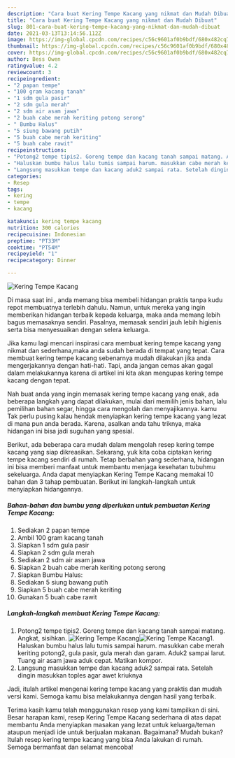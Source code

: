 ```yaml
---
description: "Cara buat Kering Tempe Kacang yang nikmat dan Mudah Dibuat"
title: "Cara buat Kering Tempe Kacang yang nikmat dan Mudah Dibuat"
slug: 801-cara-buat-kering-tempe-kacang-yang-nikmat-dan-mudah-dibuat
date: 2021-03-13T13:14:56.112Z
image: https://img-global.cpcdn.com/recipes/c56c9601af0b9bdf/680x482cq70/kering-tempe-kacang-foto-resep-utama.jpg
thumbnail: https://img-global.cpcdn.com/recipes/c56c9601af0b9bdf/680x482cq70/kering-tempe-kacang-foto-resep-utama.jpg
cover: https://img-global.cpcdn.com/recipes/c56c9601af0b9bdf/680x482cq70/kering-tempe-kacang-foto-resep-utama.jpg
author: Bess Owen
ratingvalue: 4.2
reviewcount: 3
recipeingredient:
- "2 papan tempe"
- "100 gram kacang tanah"
- "1 sdm gula pasir"
- "2 sdm gula merah"
- "2 sdm air asam jawa"
- "2 buah cabe merah keriting potong serong"
- " Bumbu Halus"
- "5 siung bawang putih"
- "5 buah cabe merah keriting"
- "5 buah cabe rawit"
recipeinstructions:
- "Potong2 tempe tipis2. Goreng tempe dan kacang tanah sampai matang. Angkat, sisihkan."
- "Haluskan bumbu halus lalu tumis sampai harum. masukkan cabe merah keriting potong2, gula pasir, gula merah dan garam. Aduk2 sampai larut. Tuang air asam jawa aduk cepat. Matikan kompor."
- "Langsung masukkan tempe dan kacang aduk2 sampai rata. Setelah dingin masukkan toples agar awet kriuknya"
categories:
- Resep
tags:
- kering
- tempe
- kacang

katakunci: kering tempe kacang 
nutrition: 300 calories
recipecuisine: Indonesian
preptime: "PT33M"
cooktime: "PT54M"
recipeyield: "1"
recipecategory: Dinner

---
```



![Kering Tempe Kacang](https://img-global.cpcdn.com/recipes/c56c9601af0b9bdf/680x482cq70/kering-tempe-kacang-foto-resep-utama.jpg)

Di masa  saat ini , anda memang bisa membeli hidangan praktis tanpa kudu repot membuatnya terlebih dahulu. Namun, untuk mereka yang ingin memberikan hidangan terbaik kepada keluarga, maka anda memang lebih bagus memasaknya sendiri. Pasalnya, memasak sendiri jauh lebih higienis serta bisa menyesuaikan dengan selera keluarga.

Jika kamu lagi mencari inspirasi cara membuat kering tempe kacang yang nikmat dan sederhana,maka anda sudah berada di tempat yang tepat. Cara membuat kering tempe kacang  sebenarnya mudah dilakukan jika anda mengerjakannya dengan hati-hati. Tapi, anda jangan cemas akan gagal dalam melakukannya 
karena di artikel ini kita akan mengupas kering tempe kacang dengan tepat.  



Nah buat anda yang ingin memasak kering tempe kacang yang enak, ada beberapa langkah yang dapat dilakukan, mulai dari memilih jenis bahan, lalu pemilihan bahan segar, hingga cara mengolah dan menyajikannya. kamu Tak perlu pusing kalau hendak menyiapkan kering tempe kacang yang lezat di mana pun anda berada. Karena, asalkan anda  tahu triknya, maka hidangan ini bisa jadi suguhan yang spesial.

Berikut, ada beberapa cara mudah dalam mengolah resep kering tempe kacang yang siap dikreasikan. Sekarang, yuk kita coba ciptakan kering tempe kacang sendiri di rumah. Tetap berbahan yang sederhana, hidangan ini bisa memberi manfaat untuk membantu menjaga kesehatan tubuhmu sekeluarga. Anda dapat menyiapkan Kering Tempe Kacang memakai 10 bahan dan 3 tahap pembuatan. Berikut ini langkah-langkah untuk menyiapkan hidangannya.

<!--inarticleads1-->

##### Bahan-bahan dan bumbu yang diperlukan untuk pembuatan Kering Tempe Kacang:

1. Sediakan 2 papan tempe
1. Ambil 100 gram kacang tanah
1. Siapkan 1 sdm gula pasir
1. Siapkan 2 sdm gula merah
1. Sediakan 2 sdm air asam jawa
1. Siapkan 2 buah cabe merah keriting potong serong
1. Siapkan  Bumbu Halus:
1. Sediakan 5 siung bawang putih
1. Siapkan 5 buah cabe merah keriting
1. Gunakan 5 buah cabe rawit




<!--inarticleads2-->

##### Langkah-langkah membuat Kering Tempe Kacang:

1. Potong2 tempe tipis2. Goreng tempe dan kacang tanah sampai matang. Angkat, sisihkan.
<img src="https://img-global.cpcdn.com/steps/f0d46e6b72e12cf4/160x128cq70/kering-tempe-kacang-langkah-memasak-1-foto.jpg" alt="Kering Tempe Kacang"><img src="https://img-global.cpcdn.com/steps/b474eaaefaed1b65/160x128cq70/kering-tempe-kacang-langkah-memasak-1-foto.jpg" alt="Kering Tempe Kacang">1. Haluskan bumbu halus lalu tumis sampai harum. masukkan cabe merah keriting potong2, gula pasir, gula merah dan garam. Aduk2 sampai larut. Tuang air asam jawa aduk cepat. Matikan kompor.
1. Langsung masukkan tempe dan kacang aduk2 sampai rata. Setelah dingin masukkan toples agar awet kriuknya




Jadi, itulah artikel mengenai  kering tempe kacang  yang praktis dan mudah versi kami. Semoga kamu bisa melakukannya dengan hasil yang terbaik. 

Terima kasih kamu telah menggunakan resep yang kami tampilkan di sini. Besar harapan kami, resep  Kering Tempe Kacang sederhana di atas dapat membantu Anda menyiapkan masakan yang lezat untuk keluarga/teman ataupun menjadi ide untuk berjualan makanan. Bagaimana? Mudah bukan? Itulah resep kering tempe kacang yang bisa Anda lakukan di rumah. Semoga bermanfaat dan selamat mencoba!

